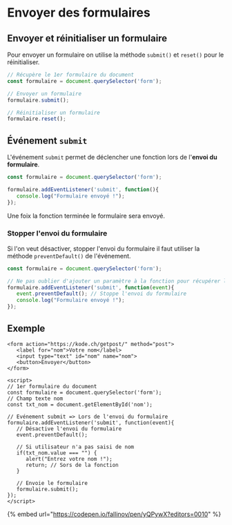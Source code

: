 # Envoyer des formulaires

## Envoyer et réinitialiser un formulaire

Pour envoyer un formulaire on utilise la méthode `submit()` et `reset()` pour le réinitialiser.

```javascript
// Récupère le 1er formulaire du document
const formulaire = document.querySelector('form');

// Envoyer un formulaire
formulaire.submit();

// Réinitialiser un formulaire
formulaire.reset();
```

## Événement `submit` 

L'événement `submit` permet de déclencher une fonction lors de l'**envoi du formulaire**.

```javascript
const formulaire = document.querySelector('form');

formulaire.addEventListener('submit', function(){
   console.log("Formulaire envoyé !");
});
```

Une foix la fonction terminée le formulaire sera envoyé.

### Stopper l'envoi du formulaire

Si l'on veut désactiver, stopper l'envoi du formulaire il faut utiliser la méthode `preventDefault()` de l'événement.

```javascript
const formulaire = document.querySelector('form');

// Ne pas oublier d'ajouter un paramètre à la fonction pour récupérer l'événment.
formulaire.addEventListener('submit', function(event){
   event.preventDefault(); // Stoppe l'envoi du formulaire
   console.log("Formulaire envoyé !");
});
```

## Exemple

```markup
<form action="https://kode.ch/getpost/" method="post">
   <label for="nom">Votre nom</label>
   <input type="text" id="nom" name="nom">
   <button>Envoyer</button>
</form>

<script>
// 1er formulaire du document
const formulaire = document.querySelector('form');
// Champ texte nom
const txt_nom = document.getElementById('nom');

// Evénement submit => Lors de l'envoi du formulaire
formulaire.addEventListener('submit', function(event){
   // Désactive l'envoi du formulaire
   event.preventDefault();
   
   // Si utilisateur n'a pas saisi de nom
   if(txt_nom.value === "") {
      alert("Entrez votre nom !");
      return; // Sors de la fonction
   }
   
   // Envoie le formulaire
   formulaire.submit(); 
});
</script>
```

{% embed url="https://codepen.io/fallinov/pen/yQPywX?editors=0010" %}

